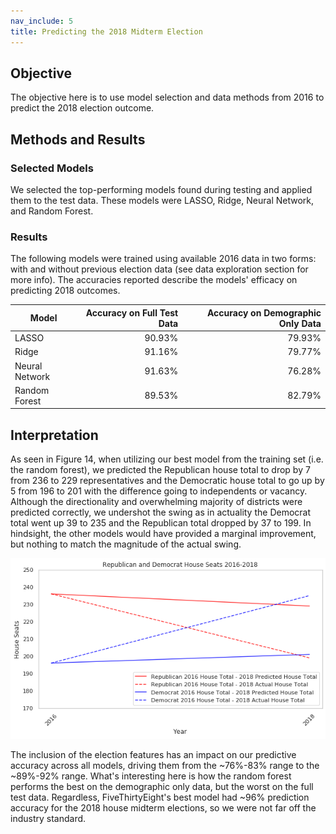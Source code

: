 ```yaml
---
nav_include: 5
title: Predicting the 2018 Midterm Election
---
```

 
## Objective
 
The objective here is to use model selection and data methods from 2016 to predict the 2018 election outcome. 
 
## Methods and Results

### Selected Models

We selected the top-performing models found during testing and applied them to the test data. These models were LASSO, Ridge, Neural Network, and Random Forest.

### Results

The following models were trained using available 2016 data in two forms: with and without previous election data (see data exploration section for more info). The accuracies reported describe the models' efficacy on predicting 2018 outcomes.

| Model          | Accuracy on Full Test Data | Accuracy on Demographic Only Data |
|----------------|---------------------------:|----------------------------------:|
| LASSO          |                     90.93% |                            79.93% |
| Ridge          |                     91.16% |                            79.77% |
| Neural Network |                     91.63% |                            76.28% |
| Random Forest  |                     89.53% |                            82.79% |

## Interpretation

As seen in Figure 14, when utilizing our best model from the training set (i.e. the random forest), we predicted the Republican house total to drop by 7 from 236 to 229 representatives and the Democratic house total to go up by 5 from 196 to 201 with the difference going to independents or vacancy. Although the directionality and overwhelming majority of districts were predicted correctly, we undershot the swing as in actuality the Democrat total went up 39 to 235 and the Republican total dropped by 37 to 199. In hindsight, the other models would have provided a marginal improvement, but nothing to match the magnitude of the actual swing. 

![Figure 14](figures/14.png "Figure 14")

The inclusion of the election features has an impact on our predictive accuracy across all models, driving them from the ~76%-83% range to the ~89%-92% range. What's interesting here is how the random forest performs the best on the demographic only data, but the worst on the full test data. Regardless, FiveThirtyEight's best model had ~96% prediction accuracy for the 2018 house midterm elections, so we were not far off the industry standard. 
